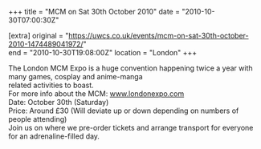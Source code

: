 +++
title = "MCM on Sat 30th October 2010"
date = "2010-10-30T07:00:30Z"

[extra]
original = "https://uwcs.co.uk/events/mcm-on-sat-30th-october-2010-1474489041972/"    
end = "2010-10-30T19:08:00Z"
location = "London"
+++

The London MCM Expo is a huge convention happening twice a year with many games, cosplay and anime-manga  
related activities to boast.  
For more info about the MCM: www.londonexpo.com  
Date: October 30th (Saturday)  
Price: Around £30 (Will deviate up or down depending on numbers of people attending)  
Join us on where we pre-order tickets and arrange transport for everyone for an adrenaline-filled day.

